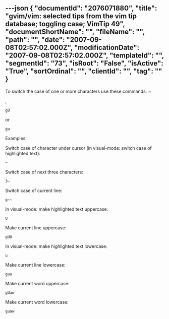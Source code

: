 ---json
{
  "documentId": "2076071880",
  "title": "gvim/vim: selected tips from the vim tip database; toggling case; VimTip 49",
  "documentShortName": "",
  "fileName": "",
  "path": "",
  "date": "2007-09-08T02:57:02.000Z",
  "modificationDate": "2007-09-08T02:57:02.000Z",
  "templateId": "",
  "segmentId": "73",
  "isRoot": "False",
  "isActive": "True",
  "sortOrdinal": "",
  "clientId": "",
  "tag": ""
}
---

To switch the case of one or more characters use these commands:
    ~

,

    gU

or

    gu

Examples:

Switch case of character under cursor (in visual-mode: switch case of highlighted text):

    ~

Switch case of next three characters:

    3~

Switch case of current line:

    g~~

In visual-mode: make highlighted text uppercase:

    U

Make current line uppercase:

    gUU

In visual-mode: make highlighted text lowercase:

    u

Make current line lowercase:

    guu

Make current word uppercase:

    gUaw

Make current word lowercase:

    guaw
